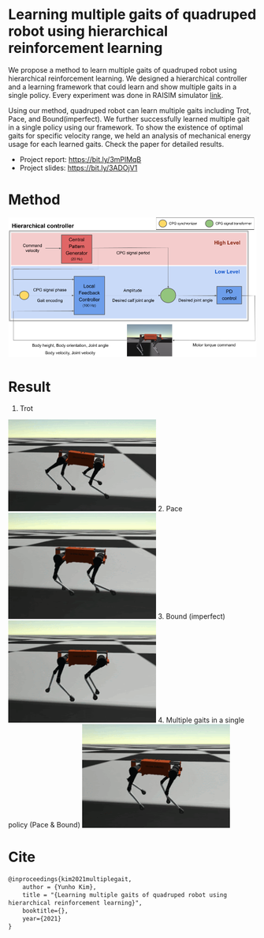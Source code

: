 # Learning multiple gaits of quadruped robot using hierarchical reinforcement learning

We propose a method to learn multiple gaits of quadruped robot using hierarchical reinforcement learning. We designed a hierarchical controller and a learning framework that could learn and show multiple gaits in a single policy. Every experiment was done in RAISIM simulator [link](https://raisim.com/sections/Introduction.html).

Using our method, quadruped robot can learn multiple gaits including Trot, Pace, and Bound(imperfect). We further successfully learned multiple gait in a single policy using our framework. To show the existence of optimal gaits for specific velocity range, we held an analysis of mechanical energy usage for each learned gaits. Check the paper for detailed results.

- Project report: https://bit.ly/3mPlMqB
- Project slides: https://bit.ly/3ADOjV1

# Method
<div>
  <img width=600 src='hierarchical_controller.png'>
</div>

# Result
1. Trot
<img width=300 src='video/trot.gif'>
2. Pace
<img width=300 src='video/pace.gif'>
3. Bound (imperfect)
<img width=300 src='video/bound.gif'>
4. Multiple gaits in a single policy (Pace & Bound)
<img width=300 src='video/multiple_gait.gif'>

# Cite
```
@inproceedings{kim2021multiplegait,
    author = {Yunho Kim},
    title = "{Learning multiple gaits of quadruped robot using hierarchical reinforcement learning}",
    booktitle={},
    year={2021}
}
```

